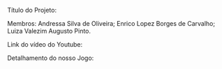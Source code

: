Título do Projeto: 

Membros: 
Andressa Silva de Oliveira;
Enrico Lopez Borges de Carvalho;
Luiza Valezim Augusto Pinto.

Link do vídeo do Youtube:

Detalhamento do nosso Jogo:
